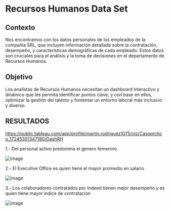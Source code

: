 # Recursos Humanos Data Set
## Contexto
Nos encontramos con los datos personales de los empleados de la compañía SRL, que 
incluyen información detallada sobre la contratación, desempeño, y características 
demográficas de cada empleado. Estos datos son cruciales para el análisis y la toma de 
decisiones en el departamento de Recursos Humanos.

## Objetivo
Los analistas de Recursos Humanos necesitan un dashboard interactivo y dinámico que les 
permita identificar puntos clave, y con base en ellos, optimizar la gestión del talento y 
fomentar un entorno laboral más inclusivo y diverso.

## RESULTADOS

https://public.tableau.com/app/profile/martin.rodriguez1075/viz/Casoprctico_17245301347180/DashRH

1.- Del personal activo predomina el genero femenino.

![image](https://github.com/user-attachments/assets/1acda8c2-37bc-4312-9579-e735a8c3b6c3)

2.- El Executive Office es quien tiene el mayor promedio en salario

![image](https://github.com/user-attachments/assets/77e93476-0f79-439c-aef1-eaa88f4efbbf)

3.- Los colaboradores contratados por Indeed tienen mejor desempeño y es quien tiene mayor indice de contratacion

![image](https://github.com/user-attachments/assets/1695b2e7-62fc-4ede-9c43-19be045136e6)
